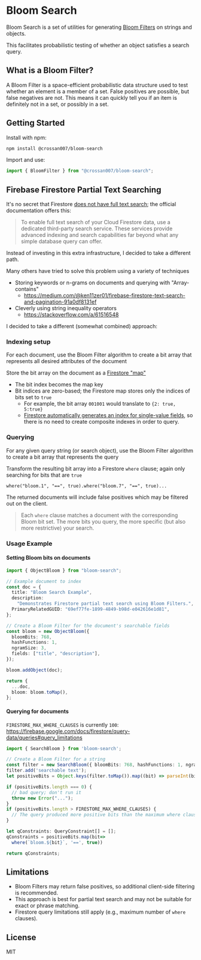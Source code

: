 # Bloom Search

Bloom Search is a set of utilities for generating [Bloom Filters](https://en.wikipedia.org/wiki/Bloom_filter) on strings and objects.

This facilitates probabilistic testing of whether an object satisfies a search query.

## What is a Bloom Filter?

A Bloom Filter is a space-efficient probabilistic data structure used to test whether an element is a member of a set. False positives are possible, but false negatives are not. This means it can quickly tell you if an item is definitely not in a set, or possibly in a set.

## Getting Started

Install with npm:

```bash
npm install @crossan007/bloom-search
```

Import and use:

```typescript
import { BloomFilter } from "@crossan007/bloom-search";
```

## Firebase Firestore Partial Text Searching

It's no secret that Firestore [does not have full text search](https://firebase.google.com/docs/firestore/solutions/search); the official documentation offers this:

> To enable full text search of your Cloud Firestore data, use a dedicated third-party search service. These services provide advanced indexing and search capabilities far beyond what any simple database query can offer.

Instead of investing in this extra infrastructure, I decided to take a different path.

Many others have tried to solve this problem using a variety of techniques

- Storing keywords or n-grams on documents and querying with "Array-contains"
  - https://medium.com/@ken11zer01/firebase-firestore-text-search-and-pagination-91a0df8131ef
- Cleverly using string inequality operators
  - https://stackoverflow.com/a/61516548

I decided to take a different (somewhat combined) approach:

### Indexing setup

For each document, use the Bloom Filter algorithm to create a bit array that represents all desired attributes of the document

Store the bit array on the document as a [Firestore "map"](https://firebase.google.com/docs/firestore/manage-data/data-types#data_types)

 - The bit index becomes the map key
 - Bit indices are zero-based; the Firestore map stores only the indices of bits set to `true`
   - For example, the bit array `001001` would translate to `{2: true, 5:true}`
   - [Firestore automatically generates an index for single-value fields](https://firebase.google.com/docs/firestore/query-data/index-overview#automatic_indexing), so there is no need to create composite indexes in order to query.

### Querying

For any given query string (or search object), use the Bloom Filter algorithm to create a bit array that represents the query

Transform the resulting bit array into a Firestore `where` clause; again only searching for bits that are `true`

```
where("bloom.1", "==", true).where("bloom.7", "==", true)...
```

The returned documents will include false positives which may be filtered out on the client.

> Each `where` clause matches a document with the corresponding Bloom bit set. The more bits you query, the more specific (but also more restrictive) your search.

### Usage Example

#### Setting Bloom bits on documents

```typescript
import { ObjectBloom } from "bloom-search";

// Example document to index
const doc = {
  title: "Bloom Search Example",
  description:
    "Demonstrates Firestore partial text search using Bloom Filters.",
  PrimaryRelatedGUID: "69ef77fe-1899-4849-b98d-e042616e1d81",
};

// Create a Bloom Filter for the document's searchable fields
const bloom = new ObjectBloom({
  bloomBits: 768,
  hashFunctions: 1,
  ngramSize: 3,
  fields: ["title", "description"],
});

bloom.addObject(doc);

return {
  ...doc,
  bloom: bloom.toMap(),
};
```

#### Querying for documents

`FIRESTORE_MAX_WHERE_CLAUSES` is currently `100`: https://firebase.google.com/docs/firestore/query-data/queries#query_limitations

```typescript
import { SearchBloom } from 'bloom-search';

// Create a Bloom Filter for a string
const filter = new SearchBloom({ bloomBits: 768, hashFunctions: 1, ngramSize: 3 });
filter.add('searchable text');
let positiveBits = Object.keys(filter.toMap()).map((bit) => parseInt(bit, 10));

if (positiveBits.length === 0) {
  // bad query; don't run it
  throw new Error("...");
}
if (positiveBits.length > FIRESTORE_MAX_WHERE_CLAUSES) {
  // The query produced more positive bits than the maximum where clauses allowed by Firestore
}

let qConstraints: QueryConstraint[] = [];
qConstraints = positiveBits.map(bit=>
  where(`bloom.${bit}`, '==', true))

return qConstraints;
````

## Limitations

- Bloom Filters may return false positives, so additional client-side filtering is recommended.
- This approach is best for partial text search and may not be suitable for exact or phrase matching.
- Firestore query limitations still apply (e.g., maximum number of `where` clauses).

## License

MIT
